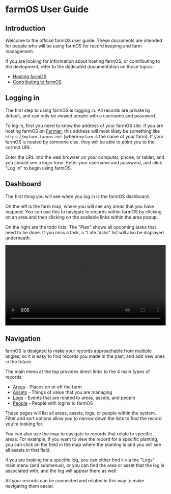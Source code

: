 # farmOS User Guide

## Introduction

Welcome to the official farmOS user guide. These documents are intended for
people who will be using farmOS for record keeping and farm management.

If you are looking for information about hosting farmOS, or contributing to
the devlopment, refer to the dedicated documentation on those topics:

* [Hosting farmOS]
* [Contributing to farmOS]

## Logging in

The first step to using farmOS is logging in. All records are private by
default, and can only be viewed people with a username and password.

To log in, first you need to know the address of your farmOS site. If you are
hosting farmOS on [Farmier], this address will most likely be something like
`https://myfarm.farmos.net` (where `myfarm` is the name of your farm). If your
farmOS is hosted by someone else, they will be able to point you to the correct
URL.

Enter the URL into the web browser on your computer, phone, or tablet, and you
should see a login form. Enter your username and password, and click "Log in"
to begin using farmOS.

## Dashboard

The first thing you will see when you log in is the farmOS dashboard.

On the left is the farm map, where you will see any areas that you have
mapped. You can use this to navigate to records within farmOS by clicking on
an area and then clicking on the available links within the area popup.

On the right are the todo lists. The "Plan" shows all upcoming tasks that need
to be done. If you miss a task, a "Late tasks" list will also be displayed
underneath.

<video width="100%" controls>
  <source src="/demo/dashboard.mp4" type="video/mp4">
</video>

## Navigation

farmOS is designed to make your records approachable from multiple angles, so
it is easy to find records you made in the past, and add new ones in the
future.

The main menu at the top provides direct links to the 4 main types of records:

* [Areas] - Places on or off the farm
* [Assets] - Things of value that you are managing
* [Logs] - Events that are related to areas, assets, and people
* [People] - People with logins to farmOS

These pages will list all areas, assets, logs, or people within the system.
Filter and sort options allow you to narrow down the lists to find the record
you're looking for.

You can also use the map to navigate to records that relate to specific areas.
For example, if you want to view the record for a specific planting, you can
click on the field in the map where the planting is and you will see all assets
in that field.

If you are looking for a specific log, you can either find it via the "Logs"
main menu (and submenus), or you can find the area or asset that the log is
associated with, and the log will appear there as well.

All your records can be connected and related in this way to make navigating
them easier.

[Hosting farmOS]: /hosting
[Contributing to farmOS]: /community/contribute
[Farmier]: http://farmier.com
[Areas]: /guide/areas
[Assets]: /guide/assets
[Logs]: /guide/logs
[People]: /guide/people

